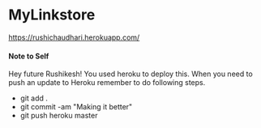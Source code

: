 # MyLinkstore

https://rushichaudhari.herokuapp.com/

#### Note to Self

Hey future Rushikesh! You used heroku to deploy this. When you need to push an update to Heroku remember to do following steps.

- git add .
- git commit -am "Making it better"
- git push heroku master